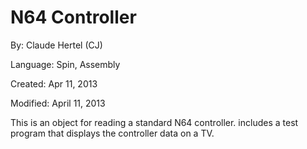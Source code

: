 # N64 Controller

By: Claude Hertel (CJ)

Language: Spin, Assembly

Created: Apr 11, 2013

Modified: April 11, 2013

This is an object for reading a standard N64 controller. includes a test program that displays the controller data on a TV.
